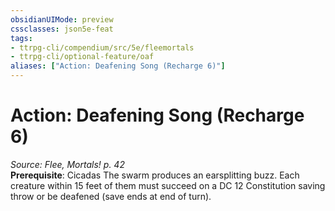 ```yaml
---
obsidianUIMode: preview
cssclasses: json5e-feat
tags:
- ttrpg-cli/compendium/src/5e/fleemortals
- ttrpg-cli/optional-feature/oaf
aliases: ["Action: Deafening Song (Recharge 6)"]
---
```

# Action: Deafening Song (Recharge 6)
*Source: Flee, Mortals! p. 42*  
**Prerequisite**: Cicadas
The swarm produces an earsplitting buzz. Each creature within 15 feet of them must succeed on a DC 12 Constitution saving throw or be deafened (save ends at end of turn).